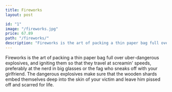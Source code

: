 ```yaml
---
title: Fireworks
layout: post

id: "1"
image: "/fireworks.jpg"
price: 67.89
path: "/fireworks/"
description: "Fireworks is the art of packing a thin paper bag full over uber-dangerous explosives."
---
```


Fireworks is the art of packing a thin paper bag full over uber-dangerous explosives, and igniting them so that they travel at screamin' speeds, preferably at the nerd in big glasses or the fag who sneaks off with your girlfriend. The dangerous explosives make sure that the wooden shards embed themselves deep into the skin of your victim and leave him pissed off and scarred for life.